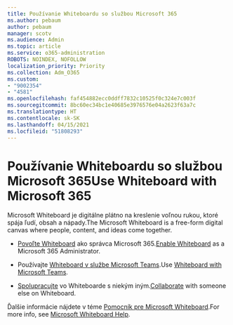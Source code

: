 ```yaml
---
title: Používanie Whiteboardu so službou Microsoft 365
ms.author: pebaum
author: pebaum
manager: scotv
ms.audience: Admin
ms.topic: article
ms.service: o365-administration
ROBOTS: NOINDEX, NOFOLLOW
localization_priority: Priority
ms.collection: Adm_O365
ms.custom:
- "9002354"
- "4581"
ms.openlocfilehash: faf454882ecc0ddff7832c10525f0c324e7c003f
ms.sourcegitcommit: 8bc60ec34bc1e40685e3976576e04a2623f63a7c
ms.translationtype: HT
ms.contentlocale: sk-SK
ms.lasthandoff: 04/15/2021
ms.locfileid: "51808293"
---
```

# <a name="use-whiteboard-with-microsoft-365"></a><span data-ttu-id="0ad72-102">Používanie Whiteboardu so službou Microsoft 365</span><span class="sxs-lookup"><span data-stu-id="0ad72-102">Use Whiteboard with Microsoft 365</span></span>

<span data-ttu-id="0ad72-103">Microsoft Whiteboard je digitálne plátno na kreslenie voľnou rukou, ktoré spája ľudí, obsah a nápady.</span><span class="sxs-lookup"><span data-stu-id="0ad72-103">The Microsoft Whiteboard is a free-form digital canvas where people, content, and ideas come together.</span></span> 

- <span data-ttu-id="0ad72-104">[Povoľte Whiteboard](https://support.office.com/article/d236aef8-fcdf-4b5e-b5d7-7f157461e920#bkmk_07) ako správca Microsoft 365.</span><span class="sxs-lookup"><span data-stu-id="0ad72-104">[Enable Whiteboard](https://support.office.com/article/d236aef8-fcdf-4b5e-b5d7-7f157461e920#bkmk_07) as a Microsoft 365 Administrator.</span></span> 

- <span data-ttu-id="0ad72-105">Používajte [Whiteboard v službe Microsoft Teams](https://support.microsoft.com/office/7a6e7218-e9dc-4ccc-89aa-b1a0bb9c31ee).</span><span class="sxs-lookup"><span data-stu-id="0ad72-105">Use [Whiteboard with Microsoft Teams](https://support.microsoft.com/office/7a6e7218-e9dc-4ccc-89aa-b1a0bb9c31ee).</span></span> 

- <span data-ttu-id="0ad72-106">[Spolupracujte](https://support.office.com/article/d236aef8-fcdf-4b5e-b5d7-7f157461e920#bkmk_27) vo Whiteboarde s niekým iným.</span><span class="sxs-lookup"><span data-stu-id="0ad72-106">[Collaborate](https://support.office.com/article/d236aef8-fcdf-4b5e-b5d7-7f157461e920#bkmk_27) with someone else on Whiteboard.</span></span> 

<span data-ttu-id="0ad72-107">Ďalšie informácie nájdete v téme [Pomocník pre Microsoft Whiteboard](https://support.office.com/article/d236aef8-fcdf-4b5e-b5d7-7f157461e920).</span><span class="sxs-lookup"><span data-stu-id="0ad72-107">For more info, see [Microsoft Whiteboard Help](https://support.office.com/article/d236aef8-fcdf-4b5e-b5d7-7f157461e920).</span></span> 
